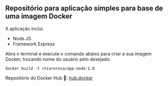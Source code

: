 ## Repositório para aplicação simples para base de uma imagem Docker

A aplicação inclui:

- Node.JS
- Framework Express

Abra o terminal e execute o comando abaixo para criar a sua imagem Docker, trocando nome do usuário pelo desejado:

```
docker build -t chiarorosa/app-node:1.0
```

Repositório do Docker Hub 🔗:
[hub.docker](https://hub.docker.com/r/chiarorosa/app-node)
